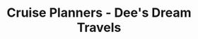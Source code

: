 ---
title: "Cruise Planners - Dee's Dream Travels"
url: /lorain/cruise-planners-dees-dream-travels/
shop: Reisebüro
---